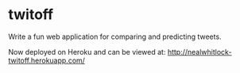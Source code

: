 # twitoff
Write a fun web application for comparing and predicting tweets.

Now deployed on Heroku and can be viewed at: http://nealwhitlock-twitoff.herokuapp.com/